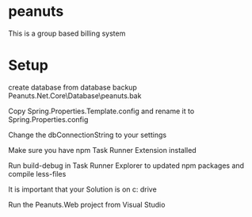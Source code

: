 # peanuts
This is a group based billing system

# Setup
create database from database backup Peanuts.Net.Core\Database\peanuts.bak

Copy Spring.Properties.Template.config and rename it to Spring.Properties.config

Change the dbConnectionString to your settings

Make sure you have npm Task Runner Extension installed

Run build-debug in Task Runner Explorer to updated npm packages and compile less-files

It is important that your Solution is on c: drive

Run the Peanuts.Web project from Visual Studio





